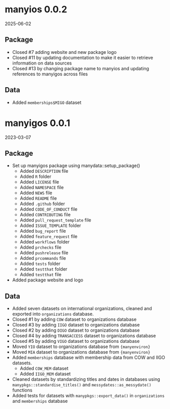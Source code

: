 # manyios 0.0.2

2025-06-02

## Package

* Closed #7 adding website and new package logo
* Closed #11 by updating documentation to make it easier to retrieve information on data sources
* Closed #13 by changing package name to manyios and updating references to manyigos across files

## Data

* Added `memberships$MIGO` dataset

# manyigos 0.0.1

2023-03-07

## Package

* Set up manyigos package using manydata::setup_package()
  * Added `DESCRIPTION` file
  * Added `R` folder
  * Added `LICENSE` file
  * Added `NAMESPACE` file
  * Added `NEWS` file
  * Added `README` file
  * Added `.github` folder
  * Added `CODE_OF_CONDUCT` file
  * Added `CONTRIBUTING` file
  * Added `pull_request_template` file
  * Added `ISSUE_TEMPLATE` folder
  * Added `bug_report` file
  * Added `feature_request` file
  * Added `workflows` folder
  * Added `prchecks` file
  * Added `pushrelease` file
  * Added `prcommands` file
  * Added `tests` folder
  * Added `testthat` folder
  * Added `testthat` file
* Added package website and logo

## Data

* Added seven datasets on international organizations, cleaned and exported into `organizations` database.
* Closed #1 by adding `COW` dataset to organizations database
* Closed #3 by adding `IIGO` dataset to organizations database
* Closed #2 by adding `DIGO` dataset to organizations database
* Closed #4 by adding `TRANSACCESS` dataset to organizations database
* Closed #5 by adding `VIGO` dataset to organizations database
* Moved `YIO` dataset to organizations database from `{manyenviron}`
* Moved `MIA` dataset to organizations database from `{manyenviron}`
* Added `memberships` database with membership data from COW and IIGO datasets.
  * Added `COW_MEM` dataset
  * Added `IIGO_MEM` dataset
* Cleaned datasets by standardizing titles and dates in databases using `manypkgs::standardise_titles()` and  `messydates::as_messydate()` functions
* Added tests for datasets with `manypkgs::export_data()` in `organizations` and `memberships` database
